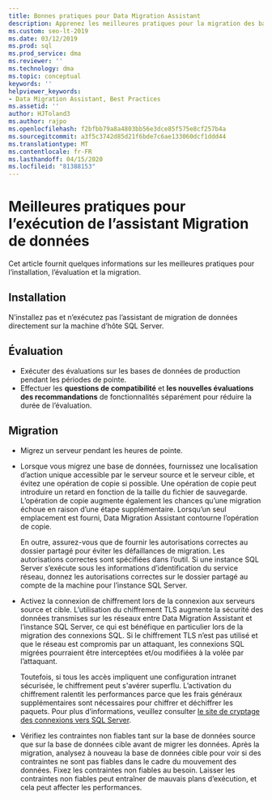 ```yaml
---
title: Bonnes pratiques pour Data Migration Assistant
description: Apprenez les meilleures pratiques pour la migration des bases de données SQL Server avec Data Migration Assistant
ms.custom: seo-lt-2019
ms.date: 03/12/2019
ms.prod: sql
ms.prod_service: dma
ms.reviewer: ''
ms.technology: dma
ms.topic: conceptual
keywords: ''
helpviewer_keywords:
- Data Migration Assistant, Best Practices
ms.assetid: ''
author: HJToland3
ms.author: rajpo
ms.openlocfilehash: f2bfbb79a8a4803bb56e3dce85f575e8cf257b4a
ms.sourcegitcommit: a3f5c3742d85d21f6bde7c6ae133060dcf1ddd44
ms.translationtype: MT
ms.contentlocale: fr-FR
ms.lasthandoff: 04/15/2020
ms.locfileid: "81388153"
---
```

# <a name="best-practices-for-running-data-migration-assistant"></a>Meilleures pratiques pour l’exécution de l’assistant Migration de données
Cet article fournit quelques informations sur les meilleures pratiques pour l’installation, l’évaluation et la migration.

## <a name="installation"></a>Installation
N’installez pas et n’exécutez pas l’assistant de migration de données directement sur la machine d’hôte SQL Server.

## <a name="assessment"></a>Évaluation
- Exécuter des évaluations sur les bases de données de production pendant les périodes de pointe.
- Effectuer les **questions de compatibilité** et **les nouvelles évaluations des recommandations** de fonctionnalités séparément pour réduire la durée de l’évaluation.

## <a name="migration"></a>Migration
- Migrez un serveur pendant les heures de pointe.

- Lorsque vous migrez une base de données, fournissez une localisation d’action unique accessible par le serveur source et le serveur cible, et évitez une opération de copie si possible. Une opération de copie peut introduire un retard en fonction de la taille du fichier de sauvegarde. L’opération de copie augmente également les chances qu’une migration échoue en raison d’une étape supplémentaire. Lorsqu’un seul emplacement est fourni, Data Migration Assistant contourne l’opération de copie.
 
    En outre, assurez-vous que de fournir les autorisations correctes au dossier partagé pour éviter les défaillances de migration. Les autorisations correctes sont spécifiées dans l’outil. Si une instance SQL Server s’exécute sous les informations d’identification du service réseau, donnez les autorisations correctes sur le dossier partagé au compte de la machine pour l’instance SQL Server.

- Activez la connexion de chiffrement lors de la connexion aux serveurs source et cible. L’utilisation du chiffrement TLS augmente la sécurité des données transmises sur les réseaux entre Data Migration Assistant et l’instance SQL Server, ce qui est bénéfique en particulier lors de la migration des connexions SQL. Si le chiffrement TLS n’est pas utilisé et que le réseau est compromis par un attaquant, les connexions SQL migrées pourraient être interceptées et/ou modifiées à la volée par l’attaquant.

    Toutefois, si tous les accès impliquent une configuration intranet sécurisée, le chiffrement peut s'avérer superflu. L’activation du chiffrement ralentit les performances parce que les frais généraux supplémentaires sont nécessaires pour chiffrer et déchiffrer les paquets. Pour plus d’informations, veuillez consulter [le site de cryptage des connexions vers SQL Server](https://go.microsoft.com/fwlink/?linkid=832513).
    
- Vérifiez les contraintes non fiables tant sur la base de données source que sur la base de données cible avant de migrer les données. Après la migration, analysez à nouveau la base de données cible pour voir si des contraintes ne sont pas fiables dans le cadre du mouvement des données. Fixez les contraintes non fiables au besoin. Laisser les contraintes non fiables peut entraîner de mauvais plans d’exécution, et cela peut affecter les performances.
